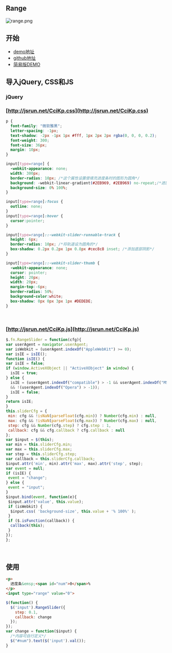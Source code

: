## Range

![range.png](http://sandbox.runjs.cn/uploads/rs/234/bxxwrmn8/range.png)





## 开始

- [demo地址](https://htmlpreview.github.io/?https://github.com/zc95/RangeSlider/blob/master/index.html)
- [github地址](https://github.com/zc95/RangeSlider)
- [简易版DEMO](http://jsrun.net/IciKp/show)






## 导入jQuery, CSS和JS

### jQuery

### [http://jsrun.net/CciKp.css](http://jsrun.net/CciKp.css)

  ```css
  p {
    font-family: "微软雅黑";
    letter-spacing: -1px;
    text-shadow: -2px -1px 1px #fff, 1px 2px 2px rgba(0, 0, 0, 0.2);
    font-weight: 300;
    font-size: 36px;
    margin: 10px;
  }

  input[type=range] {
  	-webkit-appearance: none;
  	width: 300px;
  	border-radius: 10px; /*这个属性设置使填充进度条时的图形为圆角*/
  	background: -webkit-linear-gradient(#2EB969, #2EB969) no-repeat;/*进度条的颜色*/
  	background-size: 0% 100%;
  }

  input[type=range]:focus {
  	outline: none;
  }
  input[type=range]:hover {
  	cursor:pointer;
  }

  input[type=range]::-webkit-slider-runnable-track {
  	height: 6px;
  	border-radius: 10px; /*将轨道设为圆角的*/
    box-shadow: 0.2px 0.2px 1px 0.8px #cec8c8 inset; /*添加底部阴影*/
  }

  input[type=range]::-webkit-slider-thumb {
  	-webkit-appearance: none;
    cursor: pointer;
    height: 20px;
    width: 20px;
    margin-top:-6px;
    border-radius: 50%;
    background-color:white;
    box-shadow: 0px 0px 3px 1px #DEDEDE;
  }

  ```

  ​

### [http://jsrun.net/CciKp.js](http://jsrun.net/CciKp.js)

  ``` javascript
$.fn.RangeSlider = function(cfg){
 var userAgent = navigator.userAgent;
 var isWebkit = (userAgent.indexOf("AppleWebKit") >= 0);
 var isIE = isIE();
 function isIE() {
  var isIE = false;
  if (window.ActiveXObject || "ActiveXObject" in window) {
    isIE = true;
  } else {
    isIE = (userAgent.indexOf("compatible") > -1 && userAgent.indexOf("MSIE") > -1
    && !(userAgent.indexOf("Opera") > -1));
    isIE = false;
  }
  return isIE;
  }
  this.sliderCfg = {
   min: cfg && !isNaN(parseFloat(cfg.min)) ? Number(cfg.min) : null, 
   max: cfg && !isNaN(parseFloat(cfg.max)) ? Number(cfg.max) : null,
   step: cfg && Number(cfg.step) ? cfg.step : 1,
   callback: cfg && cfg.callback ? cfg.callback : null
  };
  var $input = $(this);
  var min = this.sliderCfg.min;
  var max = this.sliderCfg.max;
  var step = this.sliderCfg.step;
  var callback = this.sliderCfg.callback;
  $input.attr('min', min).attr('max', max).attr('step', step);
  var event = null;
  if (isIE) {
   event = "change";
  } else {
   event = "input";
  }	
  $input.bind(event, function(e){
   $input.attr('value', this.value);		
   if (isWebkit) {
    $input.css( 'background-size', this.value + '% 100%' ); 
   }	
   if ($.isFunction(callback)) {
    callback(this);
   }
 });
};

  ```

  ​







## 使用

```html
<p>
  进度条&emsp;<span id="num">0</span>%
</p>
<input type="range" value="0">
```

```javascript
$(function() {
  $('input').RangeSlider({
    step: 0.1,
    callback: change
  });
});
var change = function($input) {
  /*内容可自行定义*/
  $("#num").text($('input').val());
}
```




